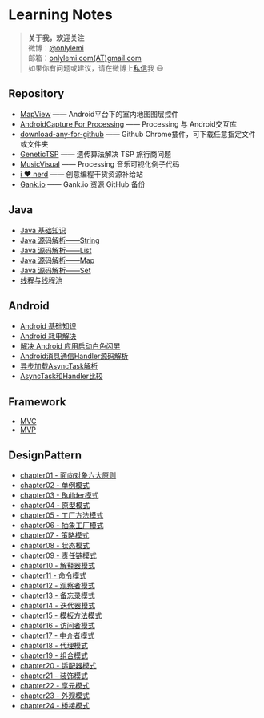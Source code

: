 # Learning Notes

> **关于我，欢迎关注**  
微博：[@onlylemi](http://weibo.com/xiaomi0623)  
邮箱：[onlylemi.com(AT)gmail.com](mailto:onlylemi.com@gmail.com)  
如果你有问题或建议，请在微博上[私信](http://weibo.com/xiaomi0623)我 :smiley:

## Repository

* [MapView](https://github.com/onlylemi/MapView) —— Android平台下的室内地图图层控件
* [AndroidCapture For Processing](https://github.com/onlylemi/processing-android-capture) —— Processing 与 Android交互库
* [download-any-for-github](https://github.com/onlylemi/download-any-for-github) —— Github Chrome插件，可下载任意指定文件或文件夹
* [GeneticTSP](https://github.com/onlylemi/GeneticTSP) —— 遗传算法解决 TSP 旅行商问题
* [MusicVisual](https://github.com/onlylemi/MusicVisual) —— Processing 音乐可视化例子代码
* [i :heart: nerd](https://github.com/onlylemi/inerd) —— 创意编程干货资源补给站
* [Gank.io](https://github.com/onlylemi/gank.io) ——  Gank.io 资源 GitHub 备份

## Java

* [Java 基础知识](https://github.com/onlylemi/notes/blob/master/Java/Java基础知识点.md)
* [Java 源码解析——String](https://github.com/onlylemi/notes/blob/master/Java/String.md)
* [Java 源码解析——List](https://github.com/onlylemi/notes/blob/master/Java/List.md)
* [Java 源码解析——Map](https://github.com/onlylemi/notes/blob/master/Java/Map.md)
* [Java 源码解析——Set](https://github.com/onlylemi/notes/blob/master/Java/Set.md)
* [线程与线程池](https://github.com/onlylemi/notes/blob/master/Java/线程与线程池.md)

## Android

* [Android 基础知识](https://github.com/onlylemi/notes/blob/master/Android/Android基础知识.md)
* [Android 耗电解决](https://github.com/onlylemi/notes/blob/master/Android/Android耗电解决.md)
* [解决 Android 应用启动白色闪屏](https://github.com/onlylemi/notes/blob/master/Android/解决Android应用启动白色闪屏.md)
* [Android消息通信Handler源码解析](https://github.com/onlylemi/notes/blob/master/Android/Android消息通信Handler源码解析.md)
* [异步加载AsyncTask解析](https://github.com/onlylemi/notes/blob/master/Android/异步加载AsyncTask解析.md)
* [AsyncTask和Handler比较](https://github.com/onlylemi/notes/blob/master/Android/AsyncTask和Handler比较.md)

## Framework

* [MVC](https://github.com/onlylemi/notes/blob/master/Framework/MVC.md)
* [MVP](https://github.com/onlylemi/notes/blob/master/Framework/MVP.md)

## DesignPattern

* [chapter01 - 面向对象六大原则](https://github.com/onlylemi/notes/blob/master/DesignPattern/chapter01-面向对象六大原则.md)
* [chapter02 - 单例模式](https://github.com/onlylemi/notes/blob/master/DesignPattern/chapter02-单例模式.md)
* [chapter03 - Builder模式](https://github.com/onlylemi/notes/blob/master/DesignPattern/chapter03-Builder模式.md)
* [chapter04 - 原型模式](https://github.com/onlylemi/notes/blob/master/DesignPattern/chapter04-原型模式.md)
* [chapter05 - 工厂方法模式](https://github.com/onlylemi/notes/blob/master/DesignPattern/chapter05-工厂方法模式.md)
* [chapter06 - 抽象工厂模式](https://github.com/onlylemi/notes/blob/master/DesignPattern/chapter06-抽象工厂模式.md)
* [chapter07 - 策略模式](https://github.com/onlylemi/notes/blob/master/DesignPattern/chapter07-策略模式.md)
* [chapter08 - 状态模式](https://github.com/onlylemi/notes/blob/master/DesignPattern/chapter08-状态模式.md)
* [chapter09 - 责任链模式](https://github.com/onlylemi/notes/blob/master/DesignPattern/chapter09-责任链模式.md)
* [chapter10 - 解释器模式](https://github.com/onlylemi/notes/blob/master/DesignPattern/chapter10-解释器模式.md)
* [chapter11 - 命令模式](https://github.com/onlylemi/notes/blob/master/DesignPattern/chapter11-命令模式.md)
* [chapter12 - 观察者模式](https://github.com/onlylemi/notes/blob/master/DesignPattern/chapter12-观察者模式.md)
* [chapter13 - 备忘录模式](https://github.com/onlylemi/notes/blob/master/DesignPattern/chapter13-备忘录模式.md)
* [chapter14 - 迭代器模式](https://github.com/onlylemi/notes/blob/master/DesignPattern/chapter14-迭代器模式.md)
* [chapter15 - 模板方法模式](https://github.com/onlylemi/notes/blob/master/DesignPattern/chapter15-模板方法模式.md)
* [chapter16 - 访问者模式](https://github.com/onlylemi/notes/blob/master/DesignPattern/chapter16-访问者模式.md)
* [chapter17 - 中介者模式](https://github.com/onlylemi/notes/blob/master/DesignPattern/chapter17-中介者模式.md)
* [chapter18 - 代理模式](https://github.com/onlylemi/notes/blob/master/DesignPattern/chapter18-代理模式.md)
* [chapter19 - 组合模式](https://github.com/onlylemi/notes/blob/master/DesignPattern/chapter19-组合模式.md)
* [chapter20 - 适配器模式](https://github.com/onlylemi/notes/blob/master/DesignPattern/chapter20-适配器模式.md)
* [chapter21 - 装饰模式](https://github.com/onlylemi/notes/blob/master/DesignPattern/chapter21-装饰模式.md)
* [chapter22 - 享元模式](https://github.com/onlylemi/notes/blob/master/DesignPattern/chapter22-享元模式.md)
* [chapter23 - 外观模式](https://github.com/onlylemi/notes/blob/master/DesignPattern/chapter23-外观模式.md)
* [chapter24 - 桥接模式](https://github.com/onlylemi/notes/blob/master/DesignPattern/chapter24-桥接模式.md)
